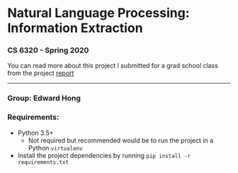 # Natural Language Processing: Information Extraction
### CS 6320 - Spring 2020

You can read more about this project I submitted for a grad school class from the project [report](https://github.com/Ed-Hong/nlp-ie/blob/6f5085045f3cbf802ae81b58bc1147c0e9b6792c/NLP%20Project%20Report%20-%20Google%20Docs.pdf)

---

### **Group:** Edward Hong

### Requirements:

- Python 3.5+
  - Not required but recommended would be to run the project in a Python `virtualenv`
- Install the project dependencies by running `pip install -r requirements.txt`
